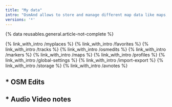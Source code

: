 ```yaml
---
title: "My data"
intro: "OsmAnd allows to store and manage different map data like maps, points, tracks; personal data like settings of application profile."
versions: '*'
---
```


{% data reusables.general.article-not-complete %}

{% link_with_intro /myplaces %}
{% link_with_intro /favorites %}
{% link_with_intro /tracks %}
{% link_with_intro /osmedits %}
{% link_with_intro /markers %}
{% link_with_intro /maps %}
{% link_with_intro /profiles %}
{% link_with_intro /global-settings %}
{% link_with_intro /import-export %}
{% link_with_intro /storage %}
{% link_with_intro /avnotes %}

## * OSM Edits
## * Audio Video notes 



